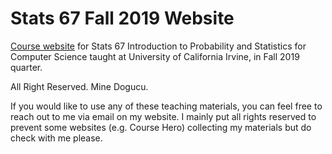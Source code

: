 # Stats 67 Fall 2019 Website

[Course website](https://mdogucu.ics.uci.edu/teaching/stats67-fa19/main.html) for Stats 67 Introduction to Probability and  Statistics for Computer Science taught at University of California Irvine, in Fall 2019 quarter.

All Right Reserved. Mine Dogucu. 

If you would like to use any of these teaching materials, you can feel free to reach out to me via email on my website. I mainly put all rights reserved to prevent some websites (e.g. Course Hero) collecting my materials but do check with me please.





